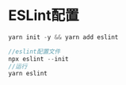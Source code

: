 

# ESLint配置



```javascript
yarn init -y && yarn add eslint

//eslint配置文件
npx eslint --init 
//运行
yarn eslint

```

